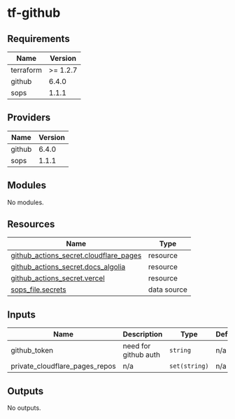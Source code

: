 # tf-github

<!-- BEGIN_TF_DOCS -->
## Requirements

| Name | Version |
|------|---------|
| terraform | >= 1.2.7 |
| github | 6.4.0 |
| sops | 1.1.1 |

## Providers

| Name | Version |
|------|---------|
| github | 6.4.0 |
| sops | 1.1.1 |

## Modules

No modules.

## Resources

| Name | Type |
|------|------|
| [github_actions_secret.cloudflare_pages](https://registry.terraform.io/providers/integrations/github/6.4.0/docs/resources/actions_secret) | resource |
| [github_actions_secret.docs_algolia](https://registry.terraform.io/providers/integrations/github/6.4.0/docs/resources/actions_secret) | resource |
| [github_actions_secret.vercel](https://registry.terraform.io/providers/integrations/github/6.4.0/docs/resources/actions_secret) | resource |
| [sops_file.secrets](https://registry.terraform.io/providers/carlpett/sops/1.1.1/docs/data-sources/file) | data source |

## Inputs

| Name | Description | Type | Default | Required |
|------|-------------|------|---------|:--------:|
| github\_token | need for github auth | `string` | n/a | yes |
| private\_cloudflare\_pages\_repos | n/a | `set(string)` | n/a | yes |

## Outputs

No outputs.
<!-- END_TF_DOCS -->
